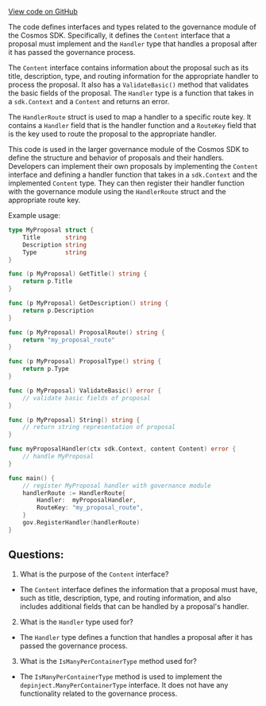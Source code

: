 [View code on GitHub](https://github.com/cosmos/cosmos-sdk/blob/main/x/gov/types/v1beta1/content.go)

The code defines interfaces and types related to the governance module of the Cosmos SDK. Specifically, it defines the `Content` interface that a proposal must implement and the `Handler` type that handles a proposal after it has passed the governance process.

The `Content` interface contains information about the proposal such as its title, description, type, and routing information for the appropriate handler to process the proposal. It also has a `ValidateBasic()` method that validates the basic fields of the proposal. The `Handler` type is a function that takes in a `sdk.Context` and a `Content` and returns an error.

The `HandlerRoute` struct is used to map a handler to a specific route key. It contains a `Handler` field that is the handler function and a `RouteKey` field that is the key used to route the proposal to the appropriate handler.

This code is used in the larger governance module of the Cosmos SDK to define the structure and behavior of proposals and their handlers. Developers can implement their own proposals by implementing the `Content` interface and defining a handler function that takes in a `sdk.Context` and the implemented `Content` type. They can then register their handler function with the governance module using the `HandlerRoute` struct and the appropriate route key.

Example usage:

```go
type MyProposal struct {
    Title       string
    Description string
    Type        string
}

func (p MyProposal) GetTitle() string {
    return p.Title
}

func (p MyProposal) GetDescription() string {
    return p.Description
}

func (p MyProposal) ProposalRoute() string {
    return "my_proposal_route"
}

func (p MyProposal) ProposalType() string {
    return p.Type
}

func (p MyProposal) ValidateBasic() error {
    // validate basic fields of proposal
}

func (p MyProposal) String() string {
    // return string representation of proposal
}

func myProposalHandler(ctx sdk.Context, content Content) error {
    // handle MyProposal
}

func main() {
    // register MyProposal handler with governance module
    handlerRoute := HandlerRoute{
        Handler:  myProposalHandler,
        RouteKey: "my_proposal_route",
    }
    gov.RegisterHandler(handlerRoute)
}
```
## Questions: 
 1. What is the purpose of the `Content` interface?
- The `Content` interface defines the information that a proposal must have, such as title, description, type, and routing information, and also includes additional fields that can be handled by a proposal's handler.

2. What is the `Handler` type used for?
- The `Handler` type defines a function that handles a proposal after it has passed the governance process.

3. What is the `IsManyPerContainerType` method used for?
- The `IsManyPerContainerType` method is used to implement the `depinject.ManyPerContainerType` interface. It does not have any functionality related to the governance process.